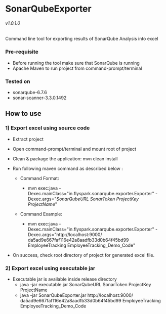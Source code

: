 # SonarQubeExporter  
###### v1.0.1.0  
Command line tool for exporting results of SonarQube Analysis into excel

### Pre-requisite
- Before running the tool make sure that SonarQube is running 
- Apache Maven to run project from command-prompt/terminal

### Tested on
- sonarqube-6.7.6
- sonar-scanner-3.3.0.1492
 
## How to use  

### 1) Export excel using source code

- Extract project  
- Open command-prompt/terminal and mount root of project 
- Clean & package the application: mvn clean install
- Run following maven command as described below :  
    - Command Format:  
      - mvn exec:java -Dexec.mainClass="in.flyspark.sonarqube.exporter.Exporter" -Dexec.args="*SonarQubeURL* *SonarToken* *ProjectKey* *ProjectName*"    
    
    - Command Example:  
      - mvn exec:java -Dexec.mainClass="in.flyspark.sonarqube.exporter.Exporter" -Dexec.args="http://localhost:9000/ da5ad9e667faf116e42a8aadfb33d0b64f45bd99 EmployeeTracking EmployeeTracking_Demo_Code" 
   
- On success, check root directory of project for generated excel file.

### 2) Export excel using executable jar

- Executable jar is available inside release directory
  - java -jar executable.jar SonarQubeURL SonarToken ProjectKey ProjectName
  - java -jar SonarQubeExporter.jar http://localhost:9000/ da5ad9e667faf116e42a8aadfb33d0b64f45bd99 EmployeeTracking EmployeeTracking_Demo_Code

